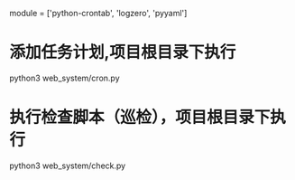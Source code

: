 module = ['python-crontab', 'logzero', 'pyyaml']

# 添加任务计划,项目根目录下执行
python3 web_system/cron.py


# 执行检查脚本（巡检），项目根目录下执行
python3 web_system/check.py